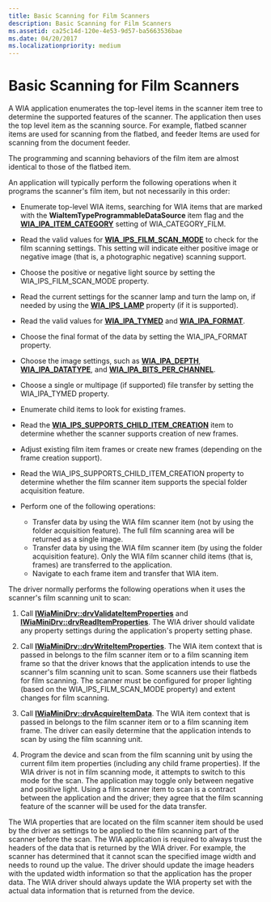 ```yaml
---
title: Basic Scanning for Film Scanners
description: Basic Scanning for Film Scanners
ms.assetid: ca25c14d-120e-4e53-9d57-ba5663536bae
ms.date: 04/20/2017
ms.localizationpriority: medium
---
```


# Basic Scanning for Film Scanners





A WIA application enumerates the top-level items in the scanner item tree to determine the supported features of the scanner. The application then uses the top level item as the scanning source. For example, flatbed scanner items are used for scanning from the flatbed, and feeder Items are used for scanning from the document feeder.

The programming and scanning behaviors of the film item are almost identical to those of the flatbed item.

An application will typically perform the following operations when it programs the scanner's film item, but not necessarily in this order:

-   Enumerate top-level WIA items, searching for WIA items that are marked with the **WiaItemTypeProgrammableDataSource** item flag and the [**WIA\_IPA\_ITEM\_CATEGORY**](./wia-ipa-item-category.md) setting of WIA\_CATEGORY\_FILM.

-   Read the valid values for [**WIA\_IPS\_FILM\_SCAN\_MODE**](./wia-ips-film-scan-mode.md) to check for the film scanning settings. This setting will indicate either positive image or negative image (that is, a photographic negative) scanning support.

-   Choose the positive or negative light source by setting the WIA\_IPS\_FILM\_SCAN\_MODE property.

-   Read the current settings for the scanner lamp and turn the lamp on, if needed by using the [**WIA\_IPS\_LAMP**](./wia-ips-lamp.md) property (if it is supported).

-   Read the valid values for [**WIA\_IPA\_TYMED**](./wia-ipa-tymed.md) and [**WIA\_IPA\_FORMAT**](./wia-ipa-format.md).

-   Choose the final format of the data by setting the WIA\_IPA\_FORMAT property.

-   Choose the image settings, such as [**WIA\_IPA\_DEPTH**](./wia-ipa-depth.md), [**WIA\_IPA\_DATATYPE**](./wia-ipa-datatype.md), and [**WIA\_IPA\_BITS\_PER\_CHANNEL**](./wia-ipa-bits-per-channel.md).

-   Choose a single or multipage (if supported) file transfer by setting the WIA\_IPA\_TYMED property.

-   Enumerate child items to look for existing frames.

-   Read the [**WIA\_IPS\_SUPPORTS\_CHILD\_ITEM\_CREATION**](./wia-ips-supports-child-item-creation.md) item to determine whether the scanner supports creation of new frames.

-   Adjust existing film item frames or create new frames (depending on the frame creation support).

-   Read the WIA\_IPS\_SUPPORTS\_CHILD\_ITEM\_CREATION property to determine whether the film scanner item supports the special folder acquisition feature.

-   Perform one of the following operations:
    -   Transfer data by using the WIA film scanner item (not by using the folder acquisition feature). The full film scanning area will be returned as a single image.
    -   Transfer data by using the WIA film scanner item (by using the folder acquisition feature). Only the WIA film scanner child items (that is, frames) are transferred to the application.
    -   Navigate to each frame item and transfer that WIA item.

The driver normally performs the following operations when it uses the scanner's film scanning unit to scan:

1.  Call [**IWiaMiniDrv::drvValidateItemProperties**](/windows-hardware/drivers/ddi/wiamindr_lh/nf-wiamindr_lh-iwiaminidrv-drvvalidateitemproperties) and [**IWiaMiniDrv::drvReadItemProperties**](/windows-hardware/drivers/ddi/wiamindr_lh/nf-wiamindr_lh-iwiaminidrv-drvreaditemproperties). The WIA driver should validate any property settings during the application's property setting phase.

2.  Call [**IWiaMiniDrv::drvWriteItemProperties**](/windows-hardware/drivers/ddi/wiamindr_lh/nf-wiamindr_lh-iwiaminidrv-drvwriteitemproperties). The WIA item context that is passed in belongs to the film scanner item or to a film scanning item frame so that the driver knows that the application intends to use the scanner's film scanning unit to scan. Some scanners use their flatbeds for film scanning. The scanner must be configured for proper lighting (based on the WIA\_IPS\_FILM\_SCAN\_MODE property) and extent changes for film scanning.

3.  Call [**IWiaMiniDrv::drvAcquireItemData**](/windows-hardware/drivers/ddi/wiamindr_lh/nf-wiamindr_lh-iwiaminidrv-drvacquireitemdata). The WIA item context that is passed in belongs to the film scanner item or to a film scanning item frame. The driver can easily determine that the application intends to scan by using the film scanning unit.

4.  Program the device and scan from the film scanning unit by using the current film item properties (including any child frame properties). If the WIA driver is not in film scanning mode, it attempts to switch to this mode for the scan. The application may toggle only between negative and positive light. Using a film scanner item to scan is a contract between the application and the driver; they agree that the film scanning feature of the scanner will be used for the data transfer.

The WIA properties that are located on the film scanner item should be used by the driver as settings to be applied to the film scanning part of the scanner before the scan. The WIA application is required to always trust the headers of the data that is returned by the WIA driver. For example, the scanner has determined that it cannot scan the specified image width and needs to round up the value. The driver should update the image headers with the updated width information so that the application has the proper data. The WIA driver should always update the WIA property set with the actual data information that is returned from the device.

 

